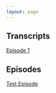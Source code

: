 ```yaml
---
layout: page
---
```

## Transcripts
<a href="https://lwflouisa.github.io/BushidoSatanismCaste/posts/2022-07-04-misconceptionsonartingcomics.html">Episode 1</a>

## Episodes
<a href="https://lwflouisa.github.io/BushidoSatanismCaste/posts/2022-06-11-testinglayout.html">Test Episode</a>
